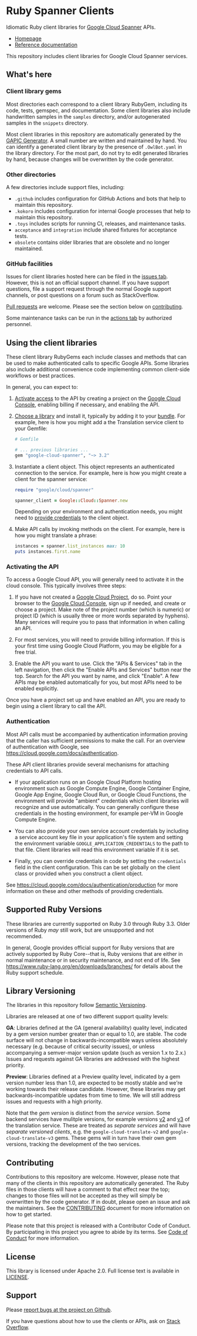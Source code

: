# Ruby Spanner Clients

Idiomatic Ruby client libraries for
[Google Cloud Spanner](https://cloud.google.com/spanner/) APIs.

* [Homepage](https://github.com/googleapis/ruby-spanner/)
* [Reference documentation](https://cloud.google.com/ruby/docs/reference/google-cloud-spanner/latest)

This repository includes client libraries for Google Cloud Spanner services.

## What's here

### Client library gems

Most directories each correspond to a client library RubyGem, including its
code, tests, gemspec, and documentation. Some client libraries also include
handwritten samples in the `samples` directory, and/or autogenerated samples
in the `snippets` directory.

Most client libraries in this repository are automatically generated by the
[GAPIC Generator](https://github.com/googleapis/gapic-generator-ruby). A small
number are written and maintained by hand. You can identify a generated client
library by the presence of `.OwlBot.yaml` in the library directory. For the
most part, do not try to edit generated libraries by hand, because changes will
be overwritten by the code generator.

### Other directories

A few directories include support files, including:

*   `.github` includes configuration for GitHub Actions and bots that help to
    maintain this repository.
*   `.kokoro` includes configuration for internal Google processes that help to
    maintain this repository.
*   `.toys` includes scripts for running CI, releases, and maintenance tasks.
*   `acceptance` and `integration` include shared fixtures for acceptance tests.
*   `obsolete` contains older libraries that are obsolete and no longer
    maintained.

### GitHub facilities

Issues for client libraries hosted here can be filed in the
[issues tab](https://github.com/googleapis/ruby-spanner/issues). However,
this is not an official support channel. If you have support questions, file a
support request through the normal Google support channels, or post questions
on a forum such as StackOverflow.

[Pull requests](https://github.com/googleapis/ruby-spanner/pulls) are
welcome. Please see the section below on [contributing](#contributing).

Some maintenance tasks can be run in the
[actions tab](https://github.com/googleapis/ruby-spanner/actions) by
authorized personnel.

## Using the client libraries

These client library RubyGems each include classes and methods that can be used
to make authenticated calls to specific Google APIs. Some libraries also
include additional convenience code implementing common client-side workflows
or best practices.

In general, you can expect to:

1.  [Activate access](#activating-the-api) to the API by creating a project on
    the [Google Cloud Console](https://console.cloud.google.com), enabling
    billing if necessary, and enabling the API.

2.  [Choose a library](#choosing-a-client-library) and install it, typically by
    adding it to your [bundle](https://bundler.io). For example, here is how
    you might add a the Translation service client to your Gemfile:

    ```ruby
    # Gemfile

    # ... previous libraries ...
    gem "google-cloud-spanner", "~> 3.2"
    ```

3.  Instantiate a client object. This object represents an authenticated
    connection to the service. For example, here is how you might create a
    client for the spanner service:

    ```ruby
    require "google/cloud/spanner"

    spanner_client = Google::Cloud::Spanner.new
    ```

    Depending on your environment and authentication needs, you might need to
    [provide credentials](#authentication) to the client object.

4.  Make API calls by invoking methods on the client. For example, here is how
    you might translate a phrase:

    ```ruby
    instances = spanner.list_instances max: 10
    puts instances.first.name
    ```

### Activating the API

To access a Google Cloud API, you will generally need to activate it in the
cloud console. This typically involves three steps:

1.  If you have not created a
    [Google Cloud Project](https://cloud.google.com/docs/overview#projects), do
    so. Point your browser to the
    [Google Cloud Console](https://console.cloud.google.com), sign up if
    needed, and create or choose a project. Make note of the project number
    (which is numeric) or project ID (which is usually three or more words
    separated by hyphens). Many services will require you to pass that
    information in when calling an API.

2.  For most services, you will need to provide billing information. If this is
    your first time using Google Cloud Platform, you may be eligible for a free
    trial.

3.  Enable the API you want to use. Click the "APIs & Services" tab in the left
    navigation, then click the "Enable APIs and Services" button near the top.
    Search for the API you want by name, and click "Enable". A few APIs may be
    enabled automatically for you, but most APIs need to be enabled explicitly.

Once you have a project set up and have enabled an API, you are ready to begin
using a client library to call the API.

### Authentication

Most API calls must be accompanied by authentication information proving that
the caller has sufficient permissions to make the call. For an overview of
authentication with Google, see https://cloud.google.com/docs/authentication.

These API client libraries provide several mechanisms for attaching credentials
to API calls.

*   If your application runs on an Google Cloud Platform hosting environment
    such as Google Compute Engine, Google Container Engine, Google App Engine,
    Google Cloud Run, or Google Cloud Functions, the environment will provide
    "ambient" credentials which client libraries will recognize and use
    automatically. You can generally configure these credentials in the hosting
    environment, for example per-VM in Google Compute Engine.

*   You can also provide your own service account credentials by including a
    service account key file in your application's file system and setting the
    environment variable `GOOGLE_APPLICATION_CREDENTIALS` to the path to that
    file. Client libraries will read this environment variable if it is set.

*   Finally, you can override credentials in code by setting the `credentials`
    field in the client configuration. This can be set globally on the client
    class or provided when you construct a client object.

See https://cloud.google.com/docs/authentication/production for more information
on these and other methods of providing credentials.

## Supported Ruby Versions

These libraries are currently supported on Ruby 3.0 through Ruby 3.3. Older
versions of Ruby _may_ still work, but are unsupported and not recommended.

In general, Google provides official support for Ruby versions that are actively
supported by Ruby Core--that is, Ruby versions that are either in normal
maintenance or in security maintenance, and not end of life. See
https://www.ruby-lang.org/en/downloads/branches/ for details about the Ruby
support schedule.

## Library Versioning

The libraries in this repository follow [Semantic Versioning](https://semver.org/).

Libraries are released at one of two different support quality levels:

**GA**: Libraries defined at the GA (general availability) quality level,
indicated by a gem version number greater than or equal to 1.0, are stable. The
code surface will not change in backwards-incompatible ways unless absolutely
necessary (e.g. because of critical security issues), or unless accompanying a
semver-major version update (such as version 1.x to 2.x.) Issues and requests
against GA libraries are addressed with the highest priority.

**Preview**: Libraries defined at a Preview quality level, indicated by a gem
version number less than 1.0, are expected to be mostly stable and we're
working towards their release candidate. However, these libraries may get
backwards-incompatible updates from time to time. We will still address issues
and requests with a high priority.

Note that the _gem version_ is distinct from the _service version_. Some backend
services have mulitple versions, for example versions
[v2](https://cloud.google.com/translate/docs/reference/rpc/google.cloud.translate.v2)
and [v3](https://cloud.google.com/translate/docs/reference/rpc/google.cloud.translation.v3)
of the translation service. These are treated as _separate services_ and will
have _separate versioned clients_, e.g. the `google-cloud-translate-v2` and
`google-cloud-translate-v3` gems. These gems will in turn have their own gem
versions, tracking the development of the two services.

## Contributing

Contributions to this repository are welcome. However, please note that many of
the clients in this repository are automatically generated. The Ruby files in
those clients will have a comment to that effect near the top; changes to those
files will not be accepted as they will simply be overwritten by the code
generator. If in doubt, please open an issue and ask the maintainers. See the
[CONTRIBUTING](.github/CONTRIBUTING.md) document for more information on how to
get started.

Please note that this project is released with a Contributor Code of Conduct.
By participating in this project you agree to abide by its terms. See
[Code of Conduct](CODE_OF_CONDUCT.md) for more information.

## License

This library is licensed under Apache 2.0. Full license text is
available in [LICENSE](LICENSE).

## Support

Please [report bugs at the project on Github](https://github.com/googleapis/ruby-spanner/issues).

If you have questions about how to use the clients or APIs, ask on
[Stack Overflow](http://stackoverflow.com/questions/tagged/google-cloud-platform+ruby).
